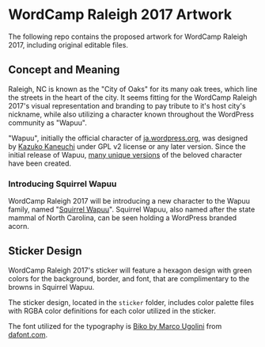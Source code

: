 # WordCamp Raleigh 2017 Artwork
The following repo contains the proposed artwork for WordCamp Raleigh 2017, including original editable files.

## Concept and Meaning
Raleigh, NC is known as the "City of Oaks" for its many oak trees, which line the streets in the heart of the city. It seems fitting for the WordCamp Raleigh 2017's visual representation and branding to pay tribute to it's host city's nickname, while also utilizing a character known throughout the WordPress community as "Wapuu".

"Wapuu", initially the official character of [ja.wordpress.org](ja.wordpress.org), was designed by [Kazuko Kaneuchi](http://blog.cgfm.jp/mutsuki/) under GPL v2 license or any later version. Since the initial release of Wapuu, [many unique versions](http://jawordpressorg.github.io/wapuu/) of the beloved character have been created.

### Introducing Squirrel Wapuu
WordCamp Raleigh 2017 will be introducing a new character to the Wapuu family, named "[Squirrel Wapuu](https://github.com/allenmoore/WordCampRaleigh2017Artwork/raw/master/WordCampRaleigh2017-Logo.png)". Squirrel Wapuu, also named after the state mammal of North Carolina, can be seen holding a WordPress branded acorn.

## Sticker Design
WordCamp Raleigh 2017's sticker will feature a hexagon design with green colors for the background, border, and font, that are complimentary to the browns in Squirrel Wapuu.

The sticker design, located in the `sticker` folder, includes color palette files with RGBA color definitions for each color utilized in the sticker.

The font utilized for the typography is [Biko by Marco Ugolini](http://www.dafont.com/biko.font) from [dafont.com](http://www.dafont.com).


